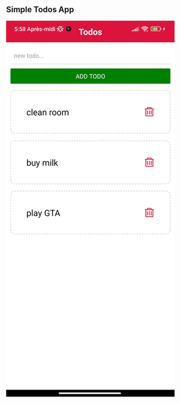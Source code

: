## Simple Todos App

![alt text](https://github.com/btkdevkh/react-native-todos-list/blob/main/assets/todos-cover.jpg?raw=true)
